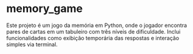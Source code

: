 # memory_game
Este projeto é um jogo da memória em Python, onde o jogador encontra pares de cartas em um tabuleiro com três níveis de dificuldade. Inclui funcionalidades como exibição temporária das respostas e interação simples via terminal.
